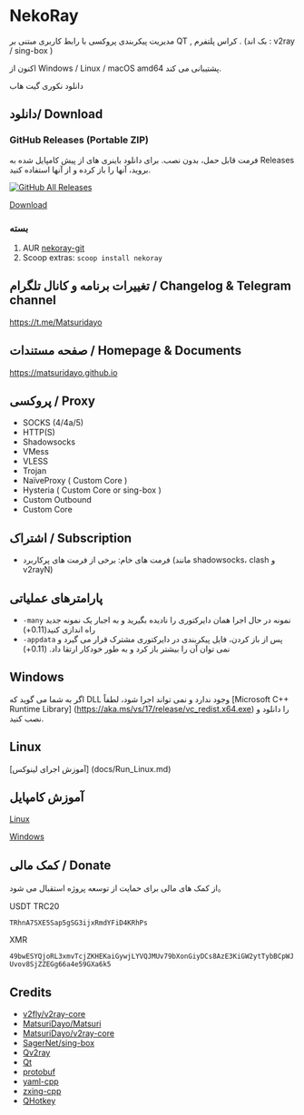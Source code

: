 # NekoRay

مدیریت پیکربندی پروکسی با رابط کاربری مبتنی بر QT , کراس پلتفرم . (بک اند : v2ray / sing-box )

اکنون از Windows / Linux / macOS amd64 پشتیبانی می کند.

دانلود نکوری گیت هاب

## دانلود/ Download

### GitHub Releases (Portable ZIP)

فرمت قابل حمل، بدون نصب. برای دانلود باینری های از پیش کامپایل شده به Releases بروید، آنها را باز کرده و از آنها استفاده کنید.

[![GitHub All Releases](https://img.shields.io/github/downloads/Matsuridayo/nekoray/total?label=downloads-total&logo=github&style=flat-square)](https://github.com/Matsuridayo/nekoray/releases)

[Download](https://github.com/Matsuridayo/nekoray/releases)

### بسته

1. AUR [nekoray-git](https://aur.archlinux.org/packages/nekoray-git)
2. Scoop extras: `scoop install nekoray`

## تغییرات برنامه و کانال تلگرام / Changelog & Telegram channel

https://t.me/Matsuridayo

## صفحه مستندات / Homepage & Documents

https://matsuridayo.github.io

## پروکسی / Proxy

* SOCKS (4/4a/5)
* HTTP(S)
* Shadowsocks
* VMess
* VLESS
* Trojan
* NaïveProxy ( Custom Core )
* Hysteria ( Custom Core or sing-box )
* Custom Outbound
* Custom Core

## اشتراک / Subscription

* فرمت های خام: برخی از فرمت های پرکاربرد (مانند shadowsocks، clash و v2rayN)

## پارامترهای عملیاتی

- `-many` نمونه در حال اجرا همان دایرکتوری را نادیده بگیرید و به اجبار یک نمونه جدید راه اندازی کنید(0.11+)
- `-appdata` پس از باز کردن، فایل پیکربندی در دایرکتوری مشترک قرار می گیرد و نمی توان آن را بیشتر باز کرد و به طور خودکار ارتقا داد. (0.11+)

## Windows 

اگر به شما می گوید که DLL وجود ندارد و نمی تواند اجرا شود، لطفاً [Microsoft C++ Runtime Library] (https://aka.ms/vs/17/release/vc_redist.x64.exe) را دانلود و نصب کنید.

## Linux 

[آموزش اجرای لینوکس] (docs/Run_Linux.md)
## آموزش کامپایل

[Linux](docs/Build_Linux.md)

[Windows](docs/Build_Windows.md)

## کمک مالی / Donate

از کمک های مالی برای حمایت از توسعه پروژه استقبال می شود。

USDT TRC20

`TRhnA7SXE5Sap5gSG3ijxRmdYFiD4KRhPs`

XMR

`49bwESYQjoRL3xmvTcjZKHEKaiGywjLYVQJMUv79bXonGiyDCs8AzE3KiGW2ytTybBCpWJUvov8SjZZEGg66a4e59GXa6k5`

## Credits

- [v2fly/v2ray-core](https://github.com/v2fly/v2ray-core)
- [MatsuriDayo/Matsuri](https://github.com/MatsuriDayo/Matsuri)
- [MatsuriDayo/v2ray-core](https://github.com/MatsuriDayo/v2ray-core)
- [SagerNet/sing-box](https://github.com/SagerNet/sing-box)
- [Qv2ray](https://github.com/Qv2ray/Qv2ray)
- [Qt](https://www.qt.io/)
- [protobuf](https://github.com/protocolbuffers/protobuf)
- [yaml-cpp](https://github.com/jbeder/yaml-cpp)
- [zxing-cpp](https://github.com/nu-book/zxing-cpp)
- [QHotkey](https://github.com/Skycoder42/QHotkey)
